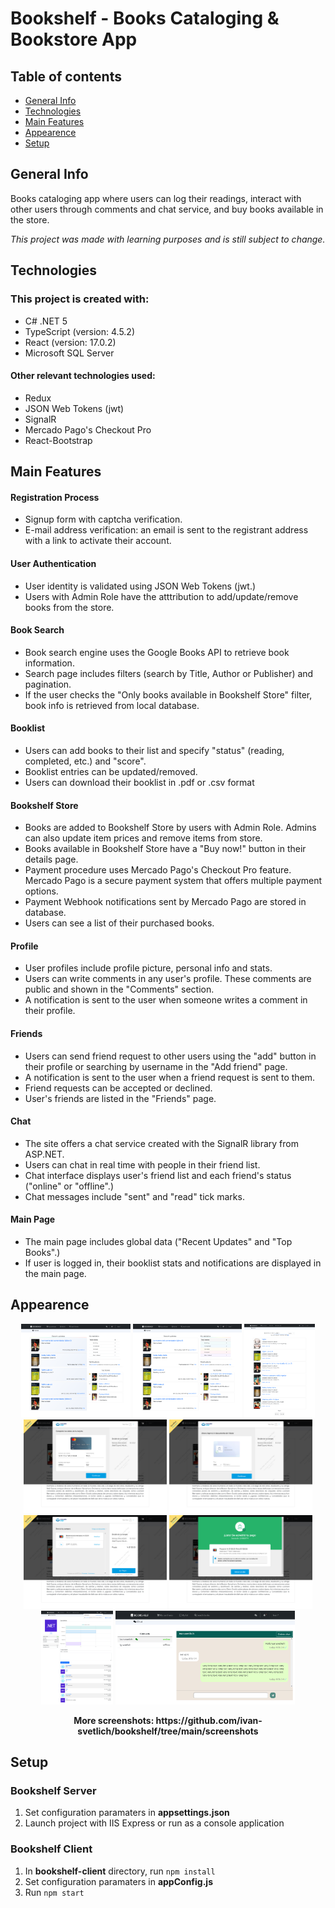 # Bookshelf - Books Cataloging & Bookstore App

## Table of contents
* [General Info](#general-info)
* [Technologies](#technologies)
* [Main Features](#main-features)
* [Appearence](#appearence)
* [Setup](#setup)

## General Info
Books cataloging app where users can log their readings, interact with other users through comments and chat service, and buy books available in the store.

*This project was made with learning purposes and is still subject to change.*

## Technologies
### This project is created with:
* C# .NET 5
* TypeScript (version: 4.5.2)
* React (version: 17.0.2)
* Microsoft SQL Server

#### Other relevant technologies used:
* Redux
* JSON Web Tokens (jwt)
* SignalR
* Mercado Pago's Checkout Pro
* React-Bootstrap

## Main Features
#### Registration Process
* Signup form with captcha verification.
* E-mail address verification: an email is sent to the registrant address with a link to activate their account.
#### User Authentication
* User identity is validated using JSON Web Tokens (jwt.)
* Users with Admin Role have the atttribution to add/update/remove books from the store.
#### Book Search
* Book search engine uses the Google Books API to retrieve book information.
* Search page includes filters (search by Title, Author or Publisher) and pagination.
* If the user checks the "Only books available in Bookshelf Store" filter, book info is retrieved from local database.
#### Booklist
* Users can add books to their list and specify "status" (reading, completed, etc.) and "score".
* Booklist entries can be updated/removed.
* Users can download their booklist in .pdf or .csv format
#### Bookshelf Store
* Books are added to Bookshelf Store by users with Admin Role. Admins can also update item prices and remove items from store.
* Books available in Bookshelf Store have a "Buy now!" button in their details page.
* Payment procedure uses Mercado Pago's Checkout Pro feature. Mercado Pago is a secure payment system that offers multiple payment options.
* Payment Webhook notifications sent by Mercado Pago are stored in database.
* Users can see a list of their purchased books.
#### Profile
* User profiles include profile picture, personal info and stats.
* Users can write comments in any user's profile. These comments are public and shown in the "Comments" section.
* A notification is sent to the user when someone writes a comment in their profile.
#### Friends
* Users can send friend request to other users using the "add" button in their profile or searching by username in the "Add friend" page.
* A notification is sent to the user when a friend request is sent to them.
* Friend requests can be accepted or declined.
* User's friends are listed in the "Friends" page.
#### Chat
* The site offers a chat service created with the SignalR library from ASP.NET.
* Users can chat in real time with people in their friend list.
* Chat interface displays user's friend list and each friend's status ("online" or "offline".)
* Chat messages include "sent" and "read" tick marks.
#### Main Page
* The main page includes global data ("Recent Updates" and "Top Books".)
* If user is logged in, their booklist stats and notifications are displayed in the main page.

## Appearence
<p align="center">
<img height="150px" src="https://github.com/ivan-svetlich/bookshelf/blob/main/screenshots/images/2.png"></img> <img height="150px" src="https://github.com/ivan-svetlich/bookshelf/blob/main/screenshots/images/3.png"></img> <img height="150px" src="https://github.com/ivan-svetlich/bookshelf/blob/main/screenshots/images/6.png"></img> <img height="150px" src="https://github.com/ivan-svetlich/bookshelf/blob/main/screenshots/images/10.png"></img> <img height="150px" src="https://github.com/ivan-svetlich/bookshelf/blob/main/screenshots/images/11.png"></img> <img height="150px" src="https://github.com/ivan-svetlich/bookshelf/blob/main/screenshots/images/12.png"></img> <img height="150px" src="https://github.com/ivan-svetlich/bookshelf/blob/main/screenshots/images/13.png"></img> <img height="150px" src="https://github.com/ivan-svetlich/bookshelf/blob/main/screenshots/images/19b.png"></img> <img height="150px" src="https://github.com/ivan-svetlich/bookshelf/blob/main/screenshots/images/22.png"></img>
</p>
<p align="center"><b>More screenshots: https://github.com/ivan-svetlich/bookshelf/tree/main/screenshots</b></p>

## Setup
### Bookshelf Server
1. Set configuration paramaters in **appsettings.json**
2. Launch project with IIS Express or run as a console application
### Bookshelf Client
1. In **bookshelf-client** directory, run ```npm install```
2. Set configuration paramaters in **appConfig.js**
3. Run ```npm start```

